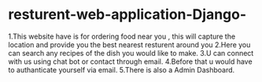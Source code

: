 # resturent-web-application-Django-
1.This website have is for ordering food near you , this will capture the location and provide you the best nearest resturent around you 
2.Here you can search any recipes of the dish you would like to make.
3.U can connect with us using chat bot or contact through email. 
4.Before that u would have to authanticate yourself via email.
5.There is also a Admin Dashboard. 
